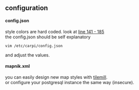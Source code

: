 ## configuration
#### config.json
style colors are hard coded. look at [line 141 - 185](https://github.com/smthnspcl/carpi/blob/master/libs/Utils/Utils.cpp#L141)<br>
the config.json should be self explanatory
```
vim /etc/carpi/config.json
```
and adjust the values. <br>

#### mapnik.xml
you can easily design new map styles with [tilemill](https://tilemill-project.github.io).<br>
or configure your postgresql instance the same way (insecure).
